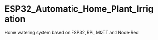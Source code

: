 # ESP32_Automatic_Home_Plant_Irrigation
Home watering system based on ESP32, RPi, MQTT and Node-Red
